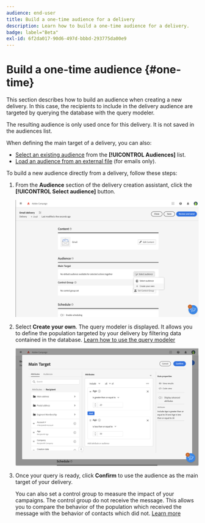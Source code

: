 ```yaml
---
audience: end-user
title: Build a one-time audience for a delivery
description: Learn how to build a one-time audience for a delivery.
badge: label="Beta"
exl-id: 6f2da017-90d6-497d-bbbd-293775da00e9
---
```

# Build a one-time audience {#one-time}

This section describes how to build an audience when creating a new delivery. In this case, the recipients to include in the delivery audience are targeted by querying the database with the query modeler.

The resulting audience is only used once for this delivery. It is not saved in the audiences list.

When defining the main target of a delivery, you can also:

* [Select an existing audience](add-audience.md) from the **[!UICONTROL Audiences]** list.
* [Load an audience from an external file](file-audience.md) (for emails only).

To build a new audience directly from a delivery, follow these steps: 

1. From the **Audience** section of the delivery creation assistant, click the **[!UICONTROL Select audience]** button.

    ![](assets/segment-builder0.png)

1. Select **Create your own**. The query modeler is displayed. It allows you to define the population targeted by your delivery by filtering data contained in the database. [Learn how to use the query modeler](../query/query-modeler-overview.md)

    ![](assets/segment-builder.png)

1. Once your query is ready, click **Confirm** to use the audience as the main target of your delivery.

   You can also set a control group to measure the impact of your campaigns. The control group do not receive the message. This allows you to compare the behavior of the population which received the message with the behavior of contacts which did not. [Learn more](control-group.md)
